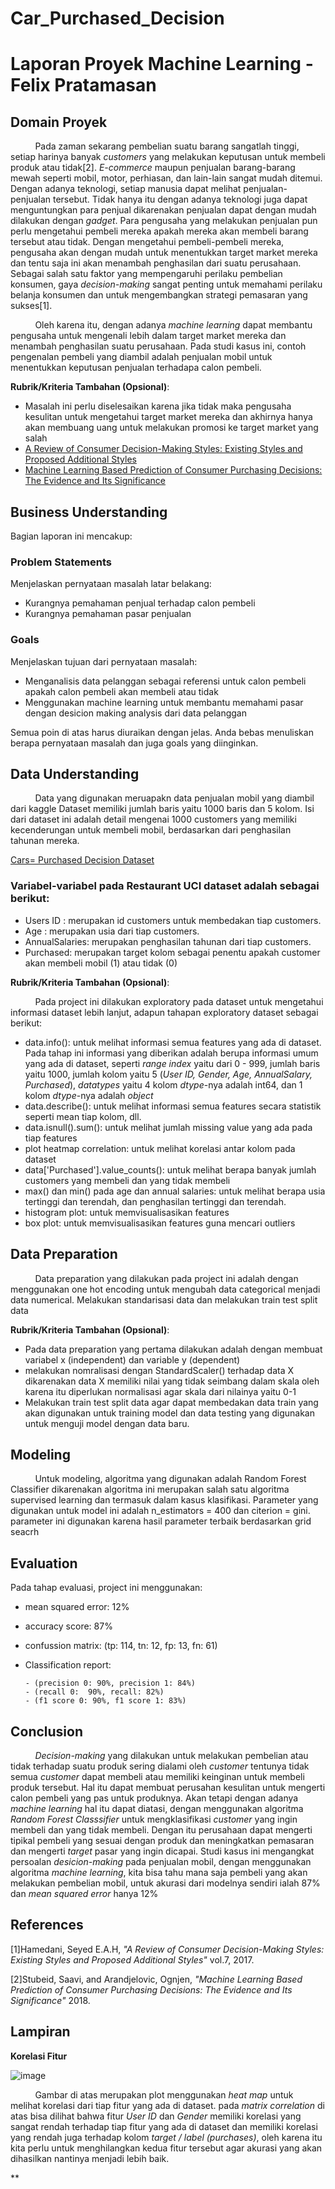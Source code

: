 # Car_Purchased_Decision
# Laporan Proyek Machine Learning - Felix Pratamasan

## Domain Proyek

&nbsp;&nbsp;&nbsp;&nbsp;&nbsp;&nbsp;&nbsp;&nbsp;&nbsp;&nbsp;Pada zaman sekarang pembelian suatu barang sangatlah tinggi, setiap harinya banyak *customers* yang melakukan keputusan untuk membeli produk atau tidak[2]. *E-commerce* maupun penjualan barang-barang mewah seperti mobil, motor, perhiasan, dan lain-lain sangat mudah ditemui. 
Dengan adanya teknologi, setiap manusia dapat melihat penjualan-penjualan tersebut. Tidak hanya itu dengan adanya teknologi juga dapat menguntungkan para penjual
dikarenakan penjualan dapat dengan mudah dilakukan dengan *gadget*. Para pengusaha yang melakukan penjualan pun perlu mengetahui pembeli mereka apakah mereka akan membeli
barang tersebut atau tidak. Dengan mengetahui pembeli-pembeli mereka, pengusaha akan dengan mudah untuk menentukkan target market mereka dan tentu saja ini akan menambah
penghasilan dari suatu perusahaan. Sebagai salah satu faktor yang mempengaruhi perilaku pembelian konsumen, gaya *decision-making* sangat penting untuk
memahami perilaku belanja konsumen dan untuk mengembangkan strategi pemasaran yang sukses[1].

&nbsp;&nbsp;&nbsp;&nbsp;&nbsp;&nbsp;&nbsp;&nbsp;&nbsp;&nbsp;Oleh karena itu, dengan adanya *machine learning* dapat membantu pengusaha untuk mengenali lebih dalam target market mereka dan menambah penghasilan suatu perusahaan.
Pada studi kasus ini, contoh pengenalan pembeli yang diambil adalah penjualan mobil untuk menentukkan keputusan penjualan terhadapa calon pembeli.

**Rubrik/Kriteria Tambahan (Opsional)**:
- Masalah ini perlu diselesaikan karena jika tidak maka pengusaha kesulitan untuk mengetahui target market mereka dan akhirnya hanya akan membuang uang untuk melakukan promosi ke target market yang salah
- [A Review of Consumer Decision-Making Styles: Existing Styles and Proposed Additional Styles](https://www.researchgate.net/publication/351251984_A_Review_of_Consumer_Decision-Making_Styles_Existing_Styles_and_Proposed_Additional_Styles)
- [Machine Learning Based Prediction of Consumer Purchasing Decisions: The Evidence and Its Significance](https://core.ac.uk/download/pdf/158368656.pdf)

## Business Understanding

Bagian laporan ini mencakup:

### Problem Statements

Menjelaskan pernyataan masalah latar belakang:
- Kurangnya pemahaman penjual terhadap calon pembeli
- Kurangnya pemahaman pasar penjualan

### Goals

Menjelaskan tujuan dari pernyataan masalah:
- Menganalisis data pelanggan sebagai referensi untuk calon pembeli apakah calon pembeli akan membeli atau tidak
- Menggunakan machine learning untuk membantu memahami pasar dengan desicion making analysis dari data pelanggan

Semua poin di atas harus diuraikan dengan jelas. Anda bebas menuliskan berapa pernyataan masalah dan juga goals yang diinginkan.

## Data Understanding

&nbsp;&nbsp;&nbsp;&nbsp;&nbsp;&nbsp;&nbsp;&nbsp;&nbsp;&nbsp;Data yang digunakan meruapakn data penjualan mobil yang diambil dari kaggle Dataset memiliki jumlah baris yaitu 1000 baris dan 5 kolom. Isi dari dataset ini adalah detail mengenai 1000 customers yang memiliki kecenderungan untuk membeli mobil, berdasarkan dari penghasilan tahunan mereka.

[Cars= Purchased Decision Dataset](https://www.kaggle.com/datasets/gabrielsantello/cars-purchase-decision-dataset) 

### Variabel-variabel pada Restaurant UCI dataset adalah sebagai berikut:
- Users ID : merupakan id customers untuk membedakan tiap customers.
- Age : merupakan usia dari tiap customers.
- AnnualSalaries: merupakan penghasilan tahunan dari tiap customers.
- Purchased: merupakan target kolom sebagai penentu apakah customer akan membeli mobil (1) atau tidak (0) 

**Rubrik/Kriteria Tambahan (Opsional)**:

&nbsp;&nbsp;&nbsp;&nbsp;&nbsp;&nbsp;&nbsp;&nbsp;&nbsp;&nbsp;Pada project ini dilakukan exploratory pada dataset untuk mengetahui informasi dataset lebih lanjut, adapun tahapan exploratory dataset sebagai berikut:

- data.info(): untuk melihat informasi semua features yang ada di dataset. Pada tahap ini informasi yang diberikan adalah berupa informasi umum yang ada di dataset, seperti *range index* yaitu dari 0 - 999, jumlah baris yaitu 1000, jumlah kolom yaitu 5 (*User ID, Gender, Age, AnnualSalary, Purchased*), *datatypes* yaitu 4 kolom *dtype*-nya adalah int64, dan 1 kolom *dtype*-nya adalah *object*
- data.describe(): untuk melihat informasi semua features secara statistik seperti mean tiap kolom, dll.
- data.isnull().sum(): untuk melihat jumlah missing value yang ada pada tiap features
- plot heatmap correlation: untuk melihat korelasi antar kolom pada dataset
- data['Purchased'].value_counts(): untuk melihat berapa banyak jumlah customers yang membeli dan yang tidak membeli
- max() dan min() pada age dan annual salaries: untuk melihat berapa usia tertinggi dan terendah, dan penghasilan tertinggi dan terendah.
- histogram plot: untuk memvisualisasikan features
- box plot: untuk memvisualisasikan features guna mencari outliers

## Data Preparation

&nbsp;&nbsp;&nbsp;&nbsp;&nbsp;&nbsp;&nbsp;&nbsp;&nbsp;&nbsp;Data preparation yang dilakukan pada project ini adalah dengan menggunakan one hot encoding untuk mengubah data categorical menjadi data numerical. Melakukan standarisasi data dan melakukan train test split data 

**Rubrik/Kriteria Tambahan (Opsional)**: 
- Pada data preparation yang pertama dilakukan adalah dengan membuat variabel x (independent) dan variable y (dependent)
- melakukan nomralisasi dengan StandardScaler() terhadap data X dikarenakan data X memiliki nilai yang tidak seimbang dalam skala oleh karena itu diperlukan normalisasi agar skala dari nilainya yaitu 0-1
- Melakukan train test split data agar dapat membedakan data train yang akan digunakan untuk training model dan data testing yang digunakan untuk menguji model dengan data baru.

## Modeling

&nbsp;&nbsp;&nbsp;&nbsp;&nbsp;&nbsp;&nbsp;&nbsp;&nbsp;&nbsp;Untuk modeling, algoritma yang digunakan adalah Random Forest Classifier dikarenakan algoritma ini merupakan salah satu algoritma supervised learning dan termasuk dalam kasus klasifikasi. Parameter yang digunakan untuk model ini adalah n_estimators = 400 dan citerion = gini. parameter ini digunakan karena hasil parameter terbaik berdasarkan grid seacrh

## Evaluation
Pada tahap evaluasi, project ini menggunakan:
- mean squared error: 12%
- accuracy score: 87%
- confussion matrix: (tp: 114, tn: 12, fp: 13, fn: 61)
- Classification report: 
      
      - (precision 0: 90%, precision 1: 84%)
      - (recall 0:  90%, recall: 82%)
      - (f1 score 0: 90%, f1 score 1: 83%)

## Conclusion

&nbsp;&nbsp;&nbsp;&nbsp;&nbsp;&nbsp;&nbsp;&nbsp;&nbsp;&nbsp;*Decision-making* yang dilakukan untuk melakukan pembelian atau tidak terhadap suatu produk sering dialami oleh *customer* tentunya tidak semua *customer* dapat membeli atau memiliki keinginan untuk membeli produk tersebut. Hal itu dapat membuat perusahan kesulitan untuk mengerti calon pembeli yang pas untuk produknya. Akan tetapi dengan adanya *machine learning* hal itu dapat diatasi, dengan menggunakan algoritma *Random Forest Classsifier* untuk mengklasifikasi *customer* yang ingin membeli dan yang tidak membeli. Dengan itu perusahaan dapat mengerti tipikal pembeli yang sesuai dengan produk dan meningkatkan pemasaran dan mengerti *target* pasar yang ingin dicapai. Studi kasus ini mengangkat persoalan *desicion-making* pada penjualan mobil, dengan menggunakan algoritma *machine learning*, kita bisa tahu mana saja pembeli yang akan melakukan pembelian mobil, untuk akurasi dari modelnya sendiri ialah 87% dan *mean squared error* hanya 12%

## References
[1]Hamedani, Seyed E.A.H, *"A Review of Consumer Decision-Making Styles: Existing Styles and Proposed Additional Styles"* vol.7, 2017.

[2]Stubeid, Saavi, and Arandjelovic, Ognjen, *"Machine Learning Based Prediction of Consumer Purchasing Decisions: The Evidence and Its Significance"* 2018.

## Lampiran

**Korelasi Fitur**

![image](https://user-images.githubusercontent.com/91602612/183862246-dbe96bc7-2d09-42e5-8dd0-83ff76153c3a.png)

&nbsp;&nbsp;&nbsp;&nbsp;&nbsp;&nbsp;&nbsp;&nbsp;&nbsp;&nbsp;Gambar di atas merupakan plot menggunakan *heat map* untuk melihat korelasi dari tiap fitur yang ada di dataset. pada *matrix correlation* di atas bisa dilihat bahwa fitur *User ID* dan *Gender* memiliki korelasi yang sangat rendah terhadap tiap fitur yang ada di dataset dan memiliki korelasi yang rendah juga terhadap kolom *target / label (purchases)*, oleh karena itu kita perlu untuk menghilangkan kedua fitur tersebut agar akurasi yang akan dihasilkan nantinya menjadi lebih baik. 

**

